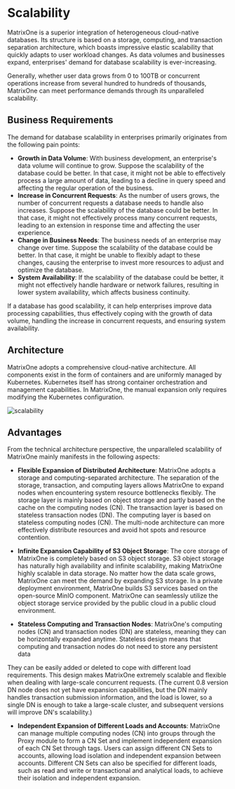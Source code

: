 # Scalability

MatrixOne is a superior integration of heterogeneous cloud-native databases. Its structure is based on a storage, computing, and transaction separation architecture, which boasts impressive elastic scalability that quickly adapts to user workload changes. As data volumes and businesses expand, enterprises' demand for database scalability is ever-increasing.

Generally, whether user data grows from 0 to 100TB or concurrent operations increase from several hundred to hundreds of thousands, MatrixOne can meet performance demands through its unparalleled scalability.

## Business Requirements

The demand for database scalability in enterprises primarily originates from the following pain points:

- **Growth in Data Volume**: With business development, an enterprise's data volume will continue to grow. Suppose the scalability of the database could be better. In that case, it might not be able to effectively process a large amount of data, leading to a decline in query speed and affecting the regular operation of the business.
- **Increase in Concurrent Requests**: As the number of users grows, the number of concurrent requests a database needs to handle also increases. Suppose the scalability of the database could be better. In that case, it might not effectively process many concurrent requests, leading to an extension in response time and affecting the user experience.
- **Change in Business Needs**: The business needs of an enterprise may change over time. Suppose the scalability of the database could be better. In that case, it might be unable to flexibly adapt to these changes, causing the enterprise to invest more resources to adjust and optimize the database.
- **System Availability**: If the scalability of the database could be better, it might not effectively handle hardware or network failures, resulting in lower system availability, which affects business continuity.

If a database has good scalability, it can help enterprises improve data processing capabilities, thus effectively coping with the growth of data volume, handling the increase in concurrent requests, and ensuring system availability.

## Architecture

MatrixOne adopts a comprehensive cloud-native architecture. All components exist in the form of containers and are uniformly managed by Kubernetes. Kubernetes itself has strong container orchestration and management capabilities. In MatrixOne, the manual expansion only requires modifying the Kubernetes configuration.

![scalability](https://github.com/matrixorigin/artwork/blob/main/docs/overview/scalability.png)

## Advantages

From the technical architecture perspective, the unparalleled scalability of MatrixOne mainly manifests in the following aspects:

* **Flexible Expansion of Distributed Architecture**: MatrixOne adopts a storage and computing-separated architecture. The separation of the storage, transaction, and computing layers allows MatrixOne to expand nodes when encountering system resource bottlenecks flexibly. The storage layer is mainly based on object storage and partly based on the cache on the computing nodes (CN). The transaction layer is based on stateless transaction nodes (DN). The computing layer is based on stateless computing nodes (CN). The multi-node architecture can more effectively distribute resources and avoid hot spots and resource contention.

* **Infinite Expansion Capability of S3 Object Storage**: The core storage of MatrixOne is completely based on S3 object storage. S3 object storage has naturally high availability and infinite scalability, making MatrixOne highly scalable in data storage. No matter how the data scale grows, MatrixOne can meet the demand by expanding S3 storage. In a private deployment environment, MatrixOne builds S3 services based on the open-source MinIO component. MatrixOne can seamlessly utilize the object storage service provided by the public cloud in a public cloud environment.

* **Stateless Computing and Transaction Nodes**: MatrixOne's computing nodes (CN) and transaction nodes (DN) are stateless, meaning they can be horizontally expanded anytime. Stateless design means that computing and transaction nodes do not need to store any persistent data

They can be easily added or deleted to cope with different load requirements. This design makes MatrixOne extremely scalable and flexible when dealing with large-scale concurrent requests. (The current 0.8 version DN node does not yet have expansion capabilities, but the DN mainly handles transaction submission information, and the load is lower, so a single DN is enough to take a large-scale cluster, and subsequent versions will improve DN's scalability.)

* **Independent Expansion of Different Loads and Accounts**: MatrixOne can manage multiple computing nodes (CN) into groups through the Proxy module to form a CN Set and implement independent expansion of each CN Set through tags. Users can assign different CN Sets to accounts, allowing load isolation and independent expansion between accounts. Different CN Sets can also be specified for different loads, such as read and write or transactional and analytical loads, to achieve their isolation and independent expansion.
